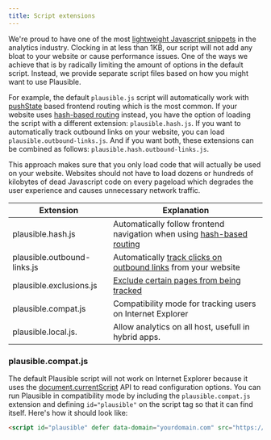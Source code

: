 ```yaml
---
title: Script extensions
---
```


We're proud to have one of the most [lightweight Javascript snippets](https://plausible.io/lightweight-web-analytics) in the analytics industry. Clocking in at less than 1KB, our script
will not add any bloat to your website or cause performance issues. One of the ways we achieve that is by radically limiting the
amount of options in the default script. Instead, we provide separate script files based on how you might want to use Plausible.

For example, the default `plausible.js` script will automatically work with [pushState](https://developer.mozilla.org/en-US/docs/Web/API/History_API) based frontend routing which is the most common.
If your website uses [hash-based routing](https://krasimirtsonev.com/blog/article/deep-dive-into-client-side-routing-navigo-pushstate-hash#hash-based-routing) instead, you have the option of loading the script with a different extension: `plausible.hash.js`. If you want to automatically track
outbound links on your website, you can load `plausible.outbound-links.js`. And if you want both, these extensions can be combined as follows:
`plausible.hash.outbound-links.js`.

This approach makes sure that you only load code that will actually be used on your website. Websites should not have to load dozens or hundreds of kilobytes
of dead Javascript code on every pageload which degrades the user experience and causes unnecessary network traffic.

| Extension                   | Explanation                                                             |
|-----------------------------|-------------------------------------------------------------------------|
| plausible.hash.js           | Automatically follow frontend navigation when using [hash-based routing](hash-based-routing.md)  |
| plausible.outbound-links.js | Automatically [track clicks on outbound links](outbound-link-click-tracking.md) from your website          |
| plausible.exclusions.js     | [Exclude certain pages from being tracked](excluding-pages.md)                                |
| plausible.compat.js         | Compatibility mode for tracking users on Internet Explorer              |
| plausible.local.js.         | Allow analytics on all host, usefull in hybrid apps.                    |

### plausible.compat.js

The default Plausible script will not work on Internet Explorer because it uses the [document.currentScript](https://caniuse.com/document-currentscript) API to read configuration
options. You can run Plausible in compatibility mode by including the `plausible.compat.js` extension and defining `id="plausible"` on the script tag so that it can find itself. Here's
how it should look like:

```html
<script id="plausible" defer data-domain="yourdomain.com" src="https://plausible.io/js/plausible.compat.js"></script>
```
